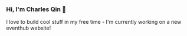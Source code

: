 ### Hi, I'm Charles Qin 👋

I love to build cool stuff in my free time - I'm currently working on a new eventhub website!

<!-- [![Charles' GitHub stats](https://github-readme-stats.vercel.app/api?username=cqin22)](https://github.com/anuraghazra/github-readme-stats)
 -->
<!--
**cqin22/cqin22** is a ✨ _special_ ✨ repository because its `README.md` (this file) appears on your GitHub profile.

Here are some ideas to get you started:

- 🔭 I’m currently working on ...
- 🌱 I’m currently learning ...
- 👯 I’m looking to collaborate on ...
- 🤔 I’m looking for help with ...
- 💬 Ask me about ...
- 📫 How to reach me: ...
- 😄 Pronouns: ...
- ⚡ Fun fact: ...
-->
